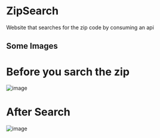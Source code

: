# ZipSearch
Website that searches for the zip code by consuming an api

## Some Images 

# Before you sarch the zip

![image](https://user-images.githubusercontent.com/50644857/182468888-6246dcd4-2ebd-4cd5-8a8d-73719abd1496.png)

# After Search

![image](https://user-images.githubusercontent.com/50644857/182469060-37147757-5c19-427f-b160-2deadbc26e7e.png)
